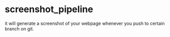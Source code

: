 # screenshot_pipeline
it will generate a screenshot of your webpage whenever you push to certain branch on git.
